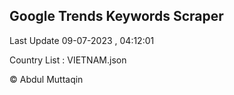 

## Google Trends Keywords Scraper 
 
Last Update 09-07-2023 , 04:12:01

Country List :
VIETNAM.json



© Abdul Muttaqin 
